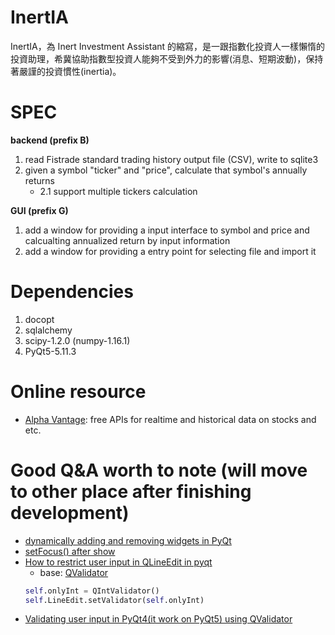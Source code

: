 # InertIA

InertIA，為 Inert Investment Assistant 的縮寫，是一跟指數化投資人一樣懶惰的投資助理，希冀協助指數型投資人能夠不受到外力的影響(消息、短期波動)，保持著嚴謹的投資慣性(inertia)。

# SPEC
**backend (prefix B)**

1. read Fistrade standard trading history output file (CSV), write to sqlite3
2. given a symbol "ticker" and "price", calculate that symbol's annually returns
    - 2.1 support multiple tickers calculation

**GUI (prefix G)**
1. add a window for providing a input interface to symbol and price and calcualting annualized return by input information
2. add a window for providing a entry point for selecting file and import it

# Dependencies
1. docopt
2. sqlalchemy
3. scipy-1.2.0 (numpy-1.16.1)
4. PyQt5-5.11.3

# Online resource
- [Alpha Vantage](https://www.alphavantage.co/): free APIs for realtime and historical data on stocks and etc. 


# Good Q&A worth to note (will move to other place after finishing development)
- [dynamically adding and removing widgets in PyQt](https://stackoverflow.com/questions/8651742/dynamically-adding-and-removing-widgets-in-pyqt)
- [setFocus() after show](https://stackoverflow.com/questions/49418905/pyqt-setting-focus-on-qlineedit-widget)
- [How to restrict user input in QLineEdit in pyqt](https://stackoverflow.com/questions/15829782/how-to-restrict-user-input-in-qlineedit-in-pyqt)
    - base: [QValidator](http://pyqt.sourceforge.net/Docs/PyQt4/qvalidator.html)
    ```python
    self.onlyInt = QIntValidator()
    self.LineEdit.setValidator(self.onlyInt)
    ```
- [Validating user input in PyQt4(it work on PyQt5) using QValidator](https://snorfalorpagus.net/blog/2014/08/09/validating-user-input-in-pyqt4-using-qvalidator/)